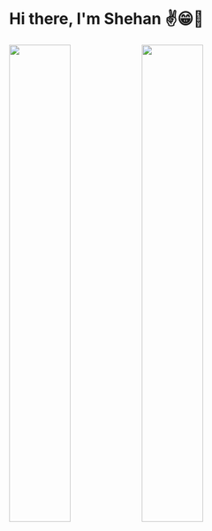# Hi there, I'm Shehan ✌️😁🚀

<img align="left" width="47%" src="https://github-readme-stats.vercel.app/api?username=shehandilusanka97&show_icons=true&theme=radical"/>

<img align="left"  width="47%" src="(https://github-readme-stats.vercel.app/api/top-langs/?username=shehandilusanka97&layout=donut))"/>


